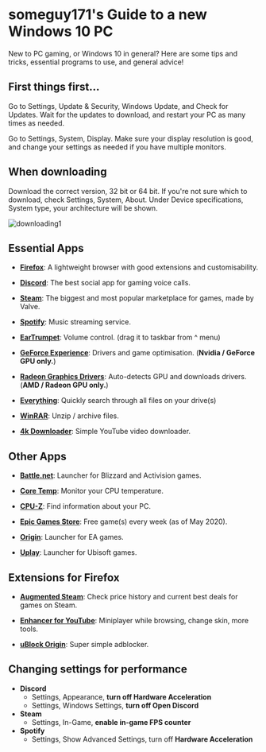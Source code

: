 # someguy171's Guide to a new Windows 10 PC
New to PC gaming, or Windows 10 in general? Here are some tips and tricks, essential programs to use, and general advice!

## First things first...
Go to Settings, Update & Security, Windows Update, and Check for Updates. Wait for the updates to download, and restart your PC as many times as needed.

Go to Settings, System, Display. Make sure your display resolution is good, and change your settings as needed if you have multiple monitors.

## When downloading
Download the correct version, 32 bit or 64 bit. If you're not sure which to download, check Settings, System, About. Under Device specifications, System type, your architecture will be shown.

![downloading1](https://i.imgur.com/i1Nb02I.png)

## Essential Apps
- [**Firefox**](https://www.mozilla.org/en-GB/firefox/new/): A lightweight browser with good extensions and customisability.

- [**Discord**](https://discord.com/download): The best social app for gaming voice calls.

- [**Steam**](https://store.steampowered.com/about/): The biggest and most popular marketplace for games, made by Valve.

- [**Spotify**](https://www.spotify.com/uk/download/): Music streaming service.

- [**EarTrumpet**](https://www.microsoft.com/en-gb/p/eartrumpet/9nblggh516xp?activetab=pivot:overviewtab): Volume control. (drag it to taskbar from ^ menu)

- [**GeForce Experience**](https://www.nvidia.com/en-gb/geforce/geforce-experience/download/): Drivers and game optimisation. (**Nvidia / GeForce GPU only.**)

- [**Radeon Graphics Drivers**](https://www.amd.com/en/support): Auto-detects GPU and downloads drivers. (**AMD / Radeon GPU only.**)

- [**Everything**](https://www.voidtools.com/downloads/): Quickly search through all files on your drive(s)

- [**WinRAR**](https://www.rarlab.com/download.htm): Unzip / archive files.

- [**4k Downloader**](https://www.4kdownload.com/products/product-videodownloader): Simple YouTube video downloader.

## Other Apps
- [**Battle.net**](https://www.blizzard.com/en-gb/apps/battle.net/desktop): Launcher for Blizzard and Activision games.

- [**Core Temp**](https://www.alcpu.com/CoreTemp/): Monitor your CPU temperature.

- [**CPU-Z**](https://www.cpuid.com/softwares/cpu-z.html): Find information about your PC.

- [**Epic Games Store**](https://www.epicgames.com/store/en-US/download): Free game(s) every week (as of May 2020).

- [**Origin**](https://www.origin.com/gbr/en-us/store/download): Launcher for EA games.

- [**Uplay**](https://uplay.ubisoft.com/en-GB): Launcher for Ubisoft games.

## Extensions for Firefox
- [**Augmented Steam**](https://addons.mozilla.org/en-US/firefox/addon/enhanced-steam-an-itad-fork/): Check price history and current best deals for games on Steam.

- [**Enhancer for YouTube**](https://addons.mozilla.org/en-GB/firefox/addon/enhancer-for-youtube/): Miniplayer while browsing, change skin, more tools.

- [**uBlock Origin**](https://addons.mozilla.org/en-GB/firefox/addon/ublock-origin/): Super simple adblocker.

## Changing settings for performance
- **Discord**
  - Settings, Appearance, **turn off Hardware Acceleration**
  - Settings, Windows Settings, **turn off Open Discord**
- **Steam**
  - Settings, In-Game, **enable in-game FPS counter**
- **Spotify**
  - Settings, Show Advanced Settings, turn off **Hardware Acceleration**

